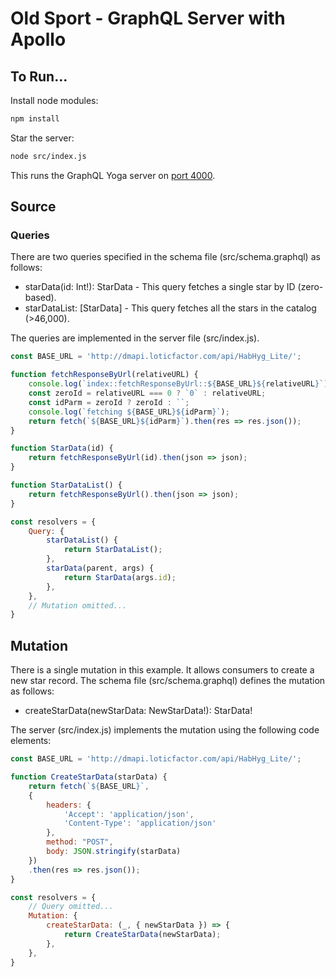 # Old Sport - GraphQL Server with Apollo

## To Run...
Install node modules:
```bash
npm install
```
Star the server:
```bash
node src/index.js
```
This runs the GraphQL Yoga server on [port 4000](http://localhost:4000).

## Source

### Queries
There are two queries specified in the schema file (src/schema.graphql) as follows:

* starData(id: Int!): StarData - This query fetches a single star by ID (zero-based).
* starDataList: [StarData] - This query fetches all the stars in the catalog (>46,000).

The queries are implemented in the server file (src/index.js).

```javascript
const BASE_URL = 'http://dmapi.loticfactor.com/api/HabHyg_Lite/';

function fetchResponseByUrl(relativeURL) {
    console.log(`index::fetchResponseByUrl::${BASE_URL}${relativeURL}`);
    const zeroId = relativeURL === 0 ? `0` : relativeURL;
    const idParm = zeroId ? zeroId : ``;
    console.log(`fetching ${BASE_URL}${idParm}`);
    return fetch(`${BASE_URL}${idParm}`).then(res => res.json());
}

function StarData(id) {
    return fetchResponseByUrl(id).then(json => json);
}

function StarDataList() {
    return fetchResponseByUrl().then(json => json);
}

const resolvers = {
    Query: {
        starDataList() {
            return StarDataList();
        },
        starData(parent, args) {
            return StarData(args.id);
        },
    },
    // Mutation omitted...
}
```

## Mutation
There is a single mutation in this example.  It allows consumers to create a new star record.  The schema file (src/schema.graphql) defines the mutation as follows:

* createStarData(newStarData: NewStarData!): StarData!

The server (src/index.js) implements the mutation using the following code elements:
```javascript
const BASE_URL = 'http://dmapi.loticfactor.com/api/HabHyg_Lite/';

function CreateStarData(starData) {
    return fetch(`${BASE_URL}`,
    {
        headers: {
            'Accept': 'application/json',
            'Content-Type': 'application/json'
        },
        method: "POST",
        body: JSON.stringify(starData)
    })
    .then(res => res.json());
}

const resolvers = {
    // Query omitted...
    Mutation: {
        createStarData: (_, { newStarData }) => {
            return CreateStarData(newStarData);
        },
    },
}
```